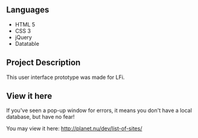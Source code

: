 Languages
--------
- HTML 5
- CSS 3
- jQuery
- Datatable

Project Description
--------
This user interface prototype was made for LFi. 

View it here
--------
If you've seen a pop-up window for errors, it means you don't have a local database, but have no fear! 

You may view it here:
http://planet.nu/dev/list-of-sites/
